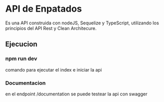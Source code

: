 # API de Enpatados
Es una API construida con nodeJS, Sequelize y TypeScript, utilizando los principios del API Rest y Clean Architecure.

## Ejecucion

### npm run dev
comando para ejecutar el index e iniciar la api
### Documentacion
en el endpoint /documentation se puede testear la api con swagger
